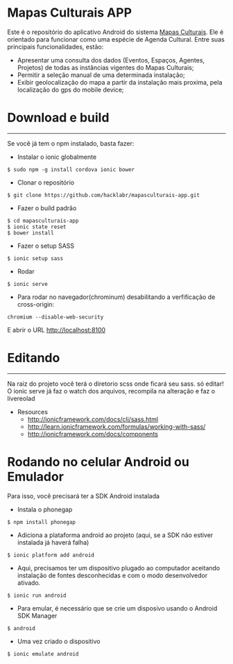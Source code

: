 # Mapas Culturais APP

Este é o repositório do aplicativo Android do sistema [Mapas Culturais](https://github.com/hacklabr/mapasculturais). Ele é orientado para funcionar como uma espécie de Agenda Cultural. Entre suas principais funcionalidades, estão:

* Apresentar uma consulta dos dados (Eventos, Espaços, Agentes, Projetos) de todas as instâncias vigentes do Mapas Culturais; 
* Permitir a seleção manual de uma determinada instalação;
* Exibir geolocalização do mapa a partir da instalação mais proxima, pela localização do gps do mobile device;


# Download e build
------------------

Se você já tem o npm instalado, basta fazer:

* Instalar o ionic globalmente
```
$ sudo npm -g install cordova ionic bower
```

* Clonar o repositório
```
$ git clone https://github.com/hacklabr/mapasculturais-app.git
```

* Fazer o build padrão
```
$ cd mapasculturais-app
$ ionic state reset
$ bower install
```

* Fazer o setup SASS
```
$ ionic setup sass
```

* Rodar
```
$ ionic serve
```

* Para rodar no navegador(chrominum) desabilitando a verfificação de cross-origin:
```
chromium --disable-web-security
```
E abrir o URL [http://localhost:8100](http://localhost:8100)

# Editando
----------

Na raiz do projeto você terá o diretorio scss onde ficará seu sass. só editar!
O ionic serve já faz o watch dos arquivos, recompila na alteração e faz o 
livereolad

* Resources
  * http://ionicframework.com/docs/cli/sass.html
  * http://learn.ionicframework.com/formulas/working-with-sass/
  * http://ionicframework.com/docs/components

# Rodando no celular Android ou Emulador

Para isso, você precisará ter a SDK Android instalada

* Instala o phonegap
```
$ npm install phonegap
```

* Adiciona a plataforma android ao projeto (aqui, se a SDK não estiver
instalada já haverá falha)
```
$ ionic platform add android
```

* Aqui, precisamos ter um dispositivo plugado ao computador aceitando 
instalação de fontes desconhecidas e com o modo desenvolvedor ativado.
```
$ ionic run android
```

* Para emular, é necessário que se crie um disposivo usando o Android SDK Manager
```
$ android
```

* Uma vez criado o dispositivo
```
$ ionic emulate android
```

